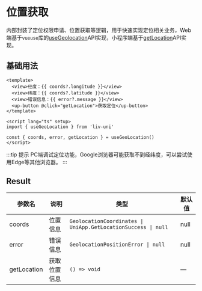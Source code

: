# 位置获取

内部封装了定位权限申请、位置获取等逻辑，用于快速实现定位相关业务，Web端基于`vueuse`库的[useGeolocation](https://vueuse.org/core/usegeolocation/#usegeolocation)API实现，小程序端基于[getLocation](https://developers.weixin.qq.com/miniprogram/dev/api/location/wx.getLocation.html)API实现。

## 基础用法

```vue
<template>
  <view>经度：{{ coords?.longitude }}</view>
  <view>纬度：{{ coords?.latitude }}</view>
  <view>错误信息：{{ error?.message }}</view>
  <up-button @click="getLocation">获取定位</up-button>
</template>

<script lang="ts" setup>
import { useGeoLocation } from 'liv-uni'

const { coords, error, getLocation } = useGeoLocation()
</script>
```

:::tip 提示
PC端调试定位功能，Google浏览器可能获取不到经纬度，可以尝试使用Edge等其他浏览器。
:::

## Result

| 参数名      | 说明         | 类型                                                          | 默认值 |
| ----------- | ------------ | ------------------------------------------------------------- | ------ |
| coords      | 位置信息     | `GeolocationCoordinates \| UniApp.GetLocationSuccess \| null` | null   |
| error       | 错误信息     | `GeolocationPositionError \| null`                            | null   |
| getLocation | 获取位置信息 | `() => void`                                                  | —      |
